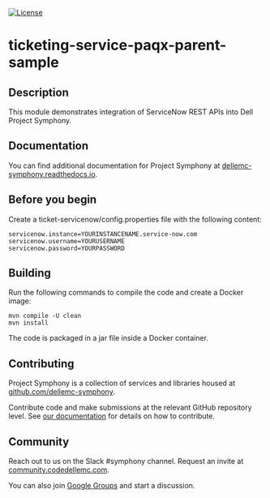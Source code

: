 [![License](https://img.shields.io/badge/License-EPL%201.0-red.svg)](https://opensource.org/licenses/EPL-1.0)
# ticketing-service-paqx-parent-sample
## Description
This module demonstrates integration of ServiceNow REST APIs into Dell Project Symphony.
## Documentation
You can find additional documentation for Project Symphony at [dellemc-symphony.readthedocs.io](https://dellemc-symphony.readthedocs.io).
## Before you begin
Create a ticket-servicenow/config.properties file with the following content:  
```
servicenow.instance=YOURINSTANCENAME.service-now.com  
servicenow.username=YOURUSERNAME  
servicenow.password=YOURPASSWORD
```
## Building
Run the following commands to compile the code and create a Docker image:  
  
```
mvn compile -U clean  
mvn install
```  

The code is packaged in a jar file inside a Docker container. 

## Contributing
Project Symphony is a collection of services and libraries housed at [github.com/dellemc-symphony](https://github.com/dellemc-symphony).

Contribute code and make submissions at the relevant GitHub repository level. See [our documentation](https://dellemc-symphony.readthedocs.io/en/latest/contributing.html) for details on how to contribute.
## Community
Reach out to us on the Slack #symphony channel. Request an invite at [community.codedellemc.com](http://community.codedellemc.com).

You can also join [Google Groups](https://groups.google.com/d/forum/dellemc-symphony) and start a discussion.
